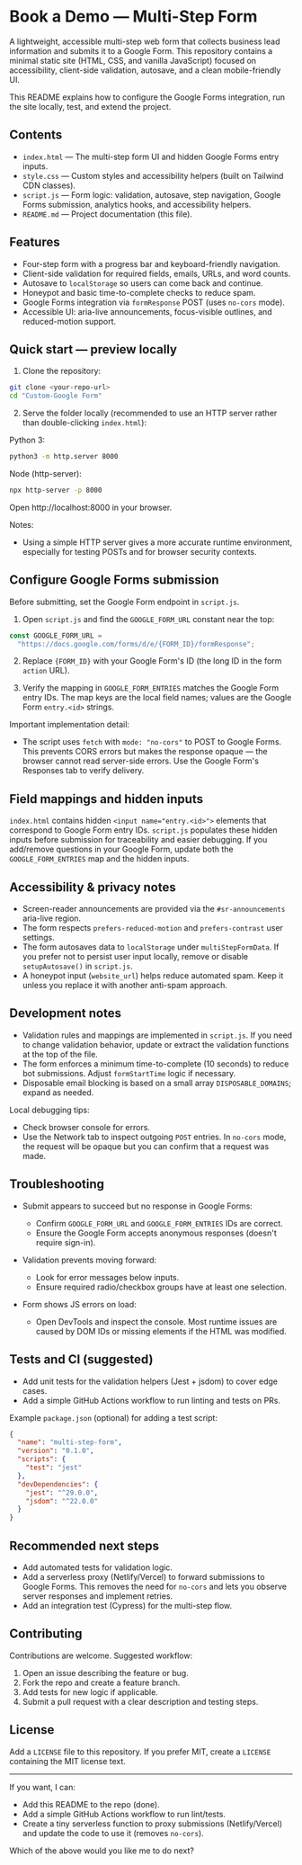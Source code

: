 # Book a Demo — Multi-Step Form

A lightweight, accessible multi-step web form that collects business lead information and submits it to a Google Form. This repository contains a minimal static site (HTML, CSS, and vanilla JavaScript) focused on accessibility, client-side validation, autosave, and a clean mobile-friendly UI.

This README explains how to configure the Google Forms integration, run the site locally, test, and extend the project.

## Contents

- `index.html` — The multi-step form UI and hidden Google Forms entry inputs.
- `style.css` — Custom styles and accessibility helpers (built on Tailwind CDN classes).
- `script.js` — Form logic: validation, autosave, step navigation, Google Forms submission, analytics hooks, and accessibility helpers.
- `README.md` — Project documentation (this file).

## Features

- Four-step form with a progress bar and keyboard-friendly navigation.
- Client-side validation for required fields, emails, URLs, and word counts.
- Autosave to `localStorage` so users can come back and continue.
- Honeypot and basic time-to-complete checks to reduce spam.
- Google Forms integration via `formResponse` POST (uses `no-cors` mode).
- Accessible UI: aria-live announcements, focus-visible outlines, and reduced-motion support.

## Quick start — preview locally

1. Clone the repository:

```bash
git clone <your-repo-url>
cd "Custom-Google Form"
```

2. Serve the folder locally (recommended to use an HTTP server rather than double-clicking `index.html`):

Python 3:

```bash
python3 -m http.server 8000
```

Node (http-server):

```bash
npx http-server -p 8000
```

Open http://localhost:8000 in your browser.

Notes:

- Using a simple HTTP server gives a more accurate runtime environment, especially for testing POSTs and for browser security contexts.

## Configure Google Forms submission

Before submitting, set the Google Form endpoint in `script.js`.

1. Open `script.js` and find the `GOOGLE_FORM_URL` constant near the top:

```js
const GOOGLE_FORM_URL =
  "https://docs.google.com/forms/d/e/{FORM_ID}/formResponse";
```

2. Replace `{FORM_ID}` with your Google Form's ID (the long ID in the form `action` URL).

3. Verify the mapping in `GOOGLE_FORM_ENTRIES` matches the Google Form entry IDs. The map keys are the local field names; values are the Google Form `entry.<id>` strings.

Important implementation detail:

- The script uses `fetch` with `mode: "no-cors"` to POST to Google Forms. This prevents CORS errors but makes the response opaque — the browser cannot read server-side errors. Use the Google Form's Responses tab to verify delivery.

## Field mappings and hidden inputs

`index.html` contains hidden `<input name="entry.<id>">` elements that correspond to Google Form entry IDs. `script.js` populates these hidden inputs before submission for traceability and easier debugging. If you add/remove questions in your Google Form, update both the `GOOGLE_FORM_ENTRIES` map and the hidden inputs.

## Accessibility & privacy notes

- Screen-reader announcements are provided via the `#sr-announcements` aria-live region.
- The form respects `prefers-reduced-motion` and `prefers-contrast` user settings.
- The form autosaves data to `localStorage` under `multiStepFormData`. If you prefer not to persist user input locally, remove or disable `setupAutosave()` in `script.js`.
- A honeypot input (`website_url`) helps reduce automated spam. Keep it unless you replace it with another anti-spam approach.

## Development notes

- Validation rules and mappings are implemented in `script.js`. If you need to change validation behavior, update or extract the validation functions at the top of the file.
- The form enforces a minimum time-to-complete (10 seconds) to reduce bot submissions. Adjust `formStartTime` logic if necessary.
- Disposable email blocking is based on a small array `DISPOSABLE_DOMAINS`; expand as needed.

Local debugging tips:

- Check browser console for errors.
- Use the Network tab to inspect outgoing `POST` entries. In `no-cors` mode, the request will be opaque but you can confirm that a request was made.

## Troubleshooting

- Submit appears to succeed but no response in Google Forms:

  - Confirm `GOOGLE_FORM_URL` and `GOOGLE_FORM_ENTRIES` IDs are correct.
  - Ensure the Google Form accepts anonymous responses (doesn't require sign-in).

- Validation prevents moving forward:

  - Look for error messages below inputs.
  - Ensure required radio/checkbox groups have at least one selection.

- Form shows JS errors on load:
  - Open DevTools and inspect the console. Most runtime issues are caused by DOM IDs or missing elements if the HTML was modified.

## Tests and CI (suggested)

- Add unit tests for the validation helpers (Jest + jsdom) to cover edge cases.
- Add a simple GitHub Actions workflow to run linting and tests on PRs.

Example `package.json` (optional) for adding a test script:

```json
{
  "name": "multi-step-form",
  "version": "0.1.0",
  "scripts": {
    "test": "jest"
  },
  "devDependencies": {
    "jest": "^29.0.0",
    "jsdom": "^22.0.0"
  }
}
```

## Recommended next steps

- Add automated tests for validation logic.
- Add a serverless proxy (Netlify/Vercel) to forward submissions to Google Forms. This removes the need for `no-cors` and lets you observe server responses and implement retries.
- Add an integration test (Cypress) for the multi-step flow.

## Contributing

Contributions are welcome. Suggested workflow:

1. Open an issue describing the feature or bug.
2. Fork the repo and create a feature branch.
3. Add tests for new logic if applicable.
4. Submit a pull request with a clear description and testing steps.

## License

Add a `LICENSE` file to this repository. If you prefer MIT, create a `LICENSE` containing the MIT license text.

---

If you want, I can:

- Add this README to the repo (done).
- Add a simple GitHub Actions workflow to run lint/tests.
- Create a tiny serverless function to proxy submissions (Netlify/Vercel) and update the code to use it (removes `no-cors`).

Which of the above would you like me to do next?

